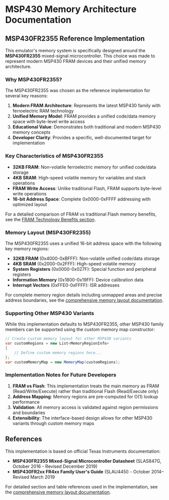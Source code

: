 # MSP430 Memory Architecture Documentation

## MSP430FR2355 Reference Implementation

This emulator's memory system is specifically designed around the **MSP430FR2355** mixed-signal microcontroller.
This choice was made to represent modern MSP430 FRAM devices and their unified memory architecture.

### Why MSP430FR2355?

The MSP430FR2355 was chosen as the reference implementation for several key reasons:

1. **Modern FRAM Architecture**: Represents the latest MSP430 family with ferroelectric RAM technology
2. **Unified Memory Model**: FRAM provides a unified code/data memory space with byte-level write access
3. **Educational Value**: Demonstrates both traditional and modern MSP430 memory concepts
4. **Developer Clarity**: Provides a specific, well-documented target for implementation

### Key Characteristics of MSP430FR2355

- **32KB FRAM**: Non-volatile ferroelectric memory for unified code/data storage
- **4KB SRAM**: High-speed volatile memory for variables and stack operations
- **FRAM Write Access**: Unlike traditional Flash, FRAM supports byte-level write operations
- **16-bit Address Space**: Complete 0x0000-0xFFFF addressing with optimized layout

For a detailed comparison of FRAM vs traditional Flash memory benefits, see the
[FRAM Technology Benefits section](diagrams/architecture/memory_layout.md#fram-technology-benefits).

### Memory Layout (MSP430FR2355)

The MSP430FR2355 uses a unified 16-bit address space with the following key memory regions:

- **32KB FRAM** (0x4000-0xBFFF): Non-volatile unified code/data storage
- **4KB SRAM** (0x2000-0x2FFF): High-speed volatile memory  
- **System Registers** (0x0000-0x027F): Special function and peripheral registers
- **Information Memory** (0x1800-0x19FF): Device calibration data
- **Interrupt Vectors** (0xFFE0-0xFFFF): ISR addresses

For complete memory region details including unmapped areas and precise address boundaries,
see the [comprehensive memory layout documentation](diagrams/architecture/memory_layout.md).

### Supporting Other MSP430 Variants

While this implementation defaults to MSP430FR2355, other MSP430 family members can be supported using the
custom memory map constructor:

```csharp
// Create custom memory layout for other MSP430 variants
var customRegions = new List<MemoryRegionInfo>
{
    // Define custom memory regions here...
};
var customMemoryMap = new MemoryMap(customRegions);
```

### Implementation Notes for Future Developers

1. **FRAM vs Flash**: This implementation treats the main memory as FRAM (Read/Write/Execute) rather than
   traditional Flash (Read/Execute only)
2. **Address Mapping**: Memory regions are pre-computed for O(1) lookup performance
3. **Validation**: All memory access is validated against region permissions and boundaries
4. **Extensibility**: The interface-based design allows for other MSP430 variants through custom memory maps

## References

This implementation is based on official Texas Instruments documentation:

- **MSP430FR2355 Mixed-Signal Microcontroller Datasheet** (SLAS847G, October 2016 - Revised December 2019)
- **MSP430FR2xx FR4xx Family User's Guide** (SLAU445I) - October 2014–Revised March 2019

For detailed section and table references used in the implementation, see the
[comprehensive memory layout documentation](diagrams/architecture/memory_layout.md#references).
